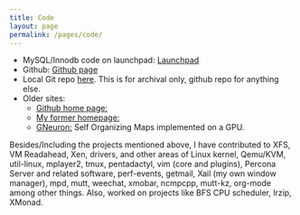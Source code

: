 ```yaml
---
title: Code
layout: page
permalink: /pages/code/
---
```


* MySQL/Innodb code on launchpad: [Launchpad](https://launchpad.net/~raghavendra-prabhu)
* Github: [Github page](http://github.com/ronin13)
* Local Git repo [here](http://git.wnohang.net/). This is for archival only, github repo for anything else.
* Older sites:
    - [Github home page:](http://ronin13.github.com/)
    - [My former homepage:](http://raghuforge.googlepages.com/)
    - [GNeuron:](http://gneuron.freehostia.com/) Self Organizing Maps implemented on a GPU.

Besides/Including the projects mentioned above, I have contributed to XFS, VM Readahead, Xen, drivers, and other areas of Linux kernel, Qemu/KVM, util-linux, mplayer2, tmux, pentadactyl, vim (core and plugins), Percona Server and related software, perf-events, getmail, Xail (my own window manager), mpd, mutt, weechat, xmobar, ncmpcpp, mutt-kz, org-mode among other things. Also, worked on projects like BFS CPU scheduler, lrzip, XMonad.
